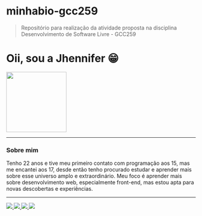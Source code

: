 # minhabio-gcc259
> Repositório para realização da atividade proposta na disciplina Desenvolvimento de Software Livre - GCC259

# Oii, sou a Jhennifer 😁
<div>
  <img height="160em" src="https://github-readme-stats.vercel.app/api/top-langs/?username=jh-ennifer&layout=compact&langs_count=16&theme=onedark"/>
</div>

<hr>

### Sobre mim
<p> 
  Tenho 22 anos e tive meu primeiro contato com programação aos 15, mas me encantei aos 17, desde então tenho procurado estudar e aprender mais sobre esse universo amplo e extraordinário. Meu foco é aprender mais sobre desenvolvimento web, especialmente front-end, mas estou apta para novas descobertas e experiências.
</p>

<hr> 

<div>
  <a href="mailto:jhenniferrodrigues200119@gmail.com" target="_blank"> 
    <img src="https://img.shields.io/badge/Gmail-D14836?style=for-the-badge&logo=gmail&logoColor=white"> 
  </a>
  <a href="https://www.facebook.com/jhennifer.aparecida.5/" target="_blank"> 
    <img src="https://img.shields.io/badge/Facebook-1877F2?style=for-the-badge&logo=facebook&logoColor=white"> 
  </a>
  <a href="https://www.instagram.com/jh_ennifer/" target="_blank"> 
    <img src="https://img.shields.io/badge/Instagram-E4405F?style=for-the-badge&logo=instagram&logoColor=white"> 
  </a>
  <a href="https://www.linkedin.com/in/jhennifer-borges/" target="_blank"> 
    <img src="https://img.shields.io/badge/LinkedIn-0077B5?style=for-the-badge&logo=linkedin&logoColor=white"> 
  </a>  
</div>
